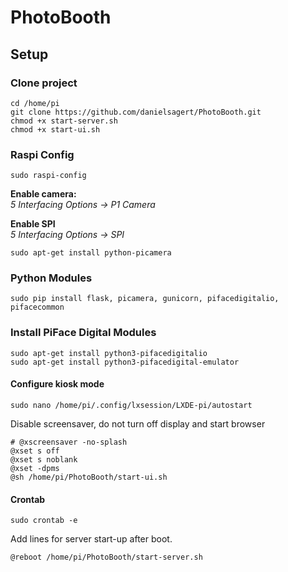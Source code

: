 # PhotoBooth

## Setup
### Clone project
```
cd /home/pi
git clone https://github.com/danielsagert/PhotoBooth.git
chmod +x start-server.sh
chmod +x start-ui.sh
```

### Raspi Config
```
sudo raspi-config
```
**Enable camera:**  
*5 Interfacing Options -> P1 Camera*

**Enable SPI**  
*5 Interfacing Options -> SPI*
 
```
sudo apt-get install python-picamera
```

### Python Modules
```
sudo pip install flask, picamera, gunicorn, pifacedigitalio, pifacecommon
```

### Install PiFace Digital Modules ###
```
sudo apt-get install python3-pifacedigitalio
sudo apt-get install python3-pifacedigital-emulator
```

#### Configure kiosk mode
```
sudo nano /home/pi/.config/lxsession/LXDE-pi/autostart
```

Disable screensaver, do not turn off display and start browser 
```
# @xscreensaver -no-splash
@xset s off
@xset s noblank
@xset -dpms
@sh /home/pi/PhotoBooth/start-ui.sh
```

#### Crontab
```
sudo crontab -e
```

Add lines for server start-up after boot.
```
@reboot /home/pi/PhotoBooth/start-server.sh
```
